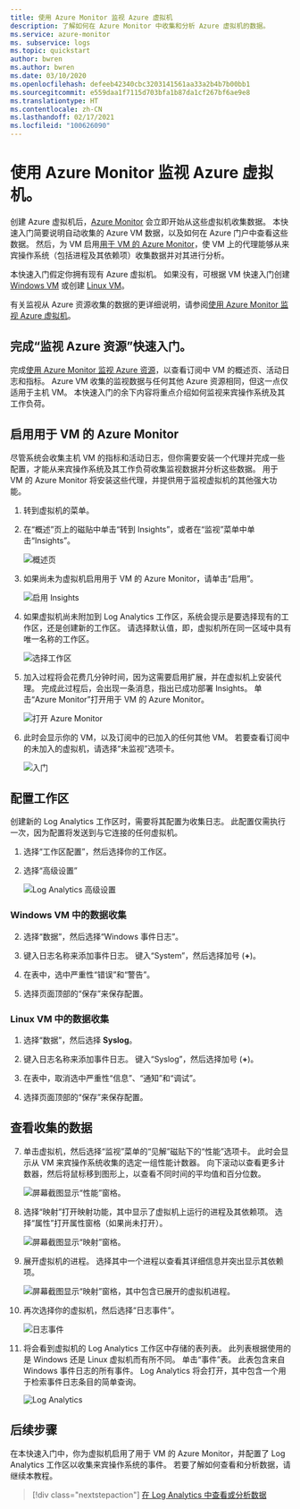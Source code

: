 ```yaml
---
title: 使用 Azure Monitor 监视 Azure 虚拟机
description: 了解如何在 Azure Monitor 中收集和分析 Azure 虚拟机的数据。
ms.service: azure-monitor
ms. subservice: logs
ms.topic: quickstart
author: bwren
ms.author: bwren
ms.date: 03/10/2020
ms.openlocfilehash: defeeb42340cbc3203141561aa33a2b4b7b00bb1
ms.sourcegitcommit: e559daa1f7115d703bfa1b87da1cf267bf6ae9e8
ms.translationtype: HT
ms.contentlocale: zh-CN
ms.lasthandoff: 02/17/2021
ms.locfileid: "100626090"
---
```

# <a name="quickstart-monitor-an-azure-virtual-machine-with-azure-monitor"></a>使用 Azure Monitor 监视 Azure 虚拟机。
创建 Azure 虚拟机后，[Azure Monitor](../overview.md) 会立即开始从这些虚拟机收集数据。 本快速入门简要说明自动收集的 Azure VM 数据，以及如何在 Azure 门户中查看这些数据。 然后，为 VM 启用[用于 VM 的 Azure Monitor](../vm/vminsights-overview.md)，使 VM 上的代理能够从来宾操作系统（包括进程及其依赖项）收集数据并对其进行分析。

本快速入门假定你拥有现有 Azure 虚拟机。 如果没有，可根据 VM 快速入门创建 [Windows VM](../../virtual-machines/windows/quick-create-portal.md) 或创建 [Linux VM](../../virtual-machines/linux/quick-create-cli.md)。

有关监视从 Azure 资源收集的数据的更详细说明，请参阅[使用 Azure Monitor 监视 Azure 虚拟机](../insights/monitor-vm-azure.md)。


## <a name="complete-the-monitor-an-azure-resource-quickstart"></a>完成“监视 Azure 资源”快速入门。
完成[使用 Azure Monitor 监视 Azure 资源](../learn/quick-monitor-azure-resource.md)，以查看订阅中 VM 的概述页、活动日志和指标。 Azure VM 收集的监视数据与任何其他 Azure 资源相同，但这一点仅适用于主机 VM。 本快速入门的余下内容将重点介绍如何监视来宾操作系统及其工作负荷。


## <a name="enable-azure-monitor-for-vms"></a>启用用于 VM 的 Azure Monitor
尽管系统会收集主机 VM 的指标和活动日志，但你需要安装一个代理并完成一些配置，才能从来宾操作系统及其工作负荷收集监视数据并分析这些数据。 用于 VM 的 Azure Monitor 将安装这些代理，并提供用于监视虚拟机的其他强大功能。

1. 转到虚拟机的菜单。
2. 在“概述”页上的磁贴中单击“转到 Insights”，或者在“监视”菜单中单击“Insights”。

    ![概述页](media/quick-monitor-azure-vm/overview-insights.png)

3. 如果尚未为虚拟机启用用于 VM 的 Azure Monitor，请单击“启用”。 

    ![启用 Insights](media/quick-monitor-azure-vm/enable-insights.png)

4. 如果虚拟机尚未附加到 Log Analytics 工作区，系统会提示是要选择现有的工作区，还是创建新的工作区。 请选择默认值，即，虚拟机所在同一区域中具有唯一名称的工作区。

    ![选择工作区](media/quick-monitor-azure-vm/select-workspace.png)

5. 加入过程将会花费几分钟时间，因为这需要启用扩展，并在虚拟机上安装代理。 完成此过程后，会出现一条消息，指出已成功部署 Insights。 单击“Azure Monitor”打开用于 VM 的 Azure Monitor。

    ![打开 Azure Monitor](media/quick-monitor-azure-vm/azure-monitor.png)

6. 此时会显示你的 VM，以及订阅中的已加入的任何其他 VM。 若要查看订阅中的未加入的虚拟机，请选择“未监视”选项卡。

    ![入门](media/quick-monitor-azure-vm/get-started.png)


## <a name="configure-workspace"></a>配置工作区
创建新的 Log Analytics 工作区时，需要将其配置为收集日志。 此配置仅需执行一次，因为配置将发送到与它连接的任何虚拟机。

1. 选择“工作区配置”，然后选择你的工作区。

2. 选择“高级设置”

    ![Log Analytics 高级设置](../vm/media/quick-collect-azurevm/log-analytics-advanced-settings-azure-portal.png)

### <a name="data-collection-from-windows-vm"></a>Windows VM 中的数据收集


2. 选择“数据”，然后选择“Windows 事件日志”。

3. 键入日志名称来添加事件日志。  键入“System”，然后选择加号 (**+**)。

4. 在表中，选中严重性“错误”和“警告”。

5. 选择页面顶部的“保存”来保存配置。

### <a name="data-collection-from-linux-vm"></a>Linux VM 中的数据收集

1. 选择“数据”，然后选择 **Syslog**。

2. 键入日志名称来添加事件日志。  键入“Syslog”，然后选择加号 (**+**)。  

3. 在表中，取消选中严重性“信息”、“通知”和“调试”。 

4. 选择页面顶部的“保存”来保存配置。

## <a name="view-data-collected"></a>查看收集的数据

7. 单击虚拟机，然后选择“监视”菜单的“见解”磁贴下的“性能”选项卡。 此时会显示从 VM 来宾操作系统收集的选定一组性能计数器。 向下滚动以查看更多计数器，然后将鼠标移到图形上，以查看不同时间的平均值和百分位数。

    ![屏幕截图显示“性能”窗格。](media/quick-monitor-azure-vm/performance.png)

9. 选择“映射”打开映射功能，其中显示了虚拟机上运行的进程及其依赖项。 选择“属性”打开属性窗格（如果尚未打开）。

    ![屏幕截图显示“映射”窗格。](media/quick-monitor-azure-vm/map.png)

11. 展开虚拟机的进程。 选择其中一个进程以查看其详细信息并突出显示其依赖项。

    ![屏幕截图显示“映射”窗格，其中包含已展开的虚拟机进程。](media/quick-monitor-azure-vm/processes.png)

12. 再次选择你的虚拟机，然后选择“日志事件”。 

    ![日志事件](media/quick-monitor-azure-vm/log-events.png)

13. 将会看到虚拟机的 Log Analytics 工作区中存储的表列表。 此列表根据使用的是 Windows 还是 Linux 虚拟机而有所不同。 单击“事件”表。 此表包含来自 Windows 事件日志的所有事件。 Log Analytics 将会打开，其中包含一个用于检索事件日志条目的简单查询。

    ![Log Analytics](media/quick-monitor-azure-vm/log-analytics.png)

## <a name="next-steps"></a>后续步骤
在本快速入门中，你为虚拟机启用了用于 VM 的 Azure Monitor，并配置了 Log Analytics 工作区以收集来宾操作系统的事件。 若要了解如何查看和分析数据，请继续本教程。

> [!div class="nextstepaction"]
> [在 Log Analytics 中查看或分析数据](../log-query/log-analytics-tutorial.md)